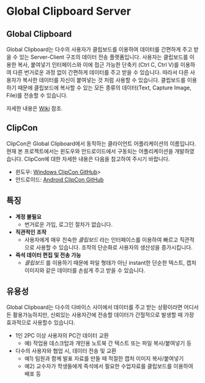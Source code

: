 # Global Clipboard Server

## Global Clipboard
Global Clipboard는 다수의 사용자가 클립보드를 이용하여 데이터를 간편하게 주고 받을 수 있는 Server-Client
구조의 데이터 전송 플랫폼입니다. 사용자는 클립보드를 이용한 복사, 붙여넣기 인터페이스와 이에 접근 가능한 단축키 (Ctrl C, Ctrl V)를 이용하여 다른 번거로운 과정 없이 간편하게 데이터를 주고 받을 수 있습니다. 따라서 다른 사용자가 복사한 데이터를 자신이 붙여넣는 것 처럼 사용할 수 있습니다. 클립보드를 이용하기 때문에 클립보드에 복사할 수 있는 모든 종류의 데이터(Text, Capture Image, File)를 전송할 수 있습니다.

자세한 내용은 [Wiki](https://github.com/Team-Sprout/Clipcon-Server.wiki.git) 참조.


## ClipCon
ClipCon은 Global Clipboard에서 동작하는 클라이언트 어플리케이션의 이름입니다. 현재 본 프로젝트에서는 윈도우와 안드로이드에서 구동되는 어플리케이션을 개발하였습니다. ClipCon에 대한 자세한 내용은 다음을 참고하여 주시기 바랍니다.
* 윈도우: [Windows ClipCon GitHub](https://github.com/team-sprout/clipcon-client)>
* 안드로이드: [Android ClipCon GitHub](https://github.com/team-sprout/clipcon-AndroidClient)

## 특징
* **계정 불필요**
  -  번거로운 가입, 로그인 절차가 없습니다.
* **직관적인 조작**
  - 사용자에게 매우 친숙한 *클립보드* 라는 인터페이스를 이용하여 빠르고 직관적으로 사용할 수 있습니다. 조작의 단순화로 사용자의 생산성을 증가시킵니다.
* **즉석 데이터 편집 및 전송 가능**
  - *클립보드* 를 이용하기 때문에 파일 형태가 아닌 instant한 단순한 텍스트, 캡처 이미지와 같은 데이터를 손쉽게 주고 받을 수 있습니다.

## 유용성
Global Clipboard는 다수의 다바이스 사이에서 데이터를 주고 받는 상황이라면 어디서든 활용가능하지만, 신뢰있는 사용자간에 전송할 데이터가 간헐적으로 발생할 때 가장 효과적으로 사용할수 있습니다.
* 1인 2PC 이상 사용자의 PC간 데이터 교환
  * 예) 작업용 데스크탑과 개인용 노트북 간 텍스트 또는 파일 복사/붙여넣기 등
* 다수의 사용자와 협업 시, 데이터 전송 및 교환
  * 예1) 팀원과 함께 발표 자료를 만들 때 적절한 캡처 이미지 복사/붙여넣기
  * 예2) 교수자가 학생들에게 즉석에서 필요한 수업자료를 클립보드를 이용하여 배포 등
